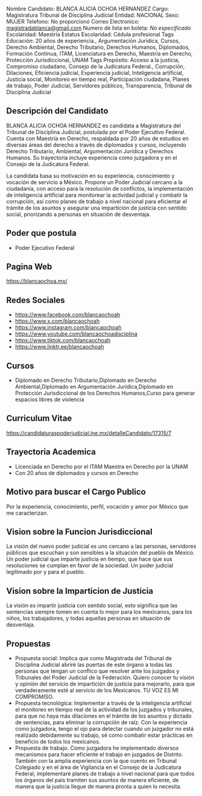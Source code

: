 Nombre Candidato: BLANCA ALICIA OCHOA HERNANDEZ
Cargo: Magistratura Tribunal de Disciplina Judicial
Entidad: NACIONAL
Sexo: MUJER
Telefono: No proporcionó
Correo Electronico: magistradablanca@gmail.com
Numero de lista en boleta: *No especificado*
Escolaridad: Maestría
Estatus Escolaridad: Cédula profesional
Tags Educación: 20 años de experiencia., Argumentación Jurídica, Cursos, Derecho Ambiental, Derecho Tributario, Derechos Humanos, Diplomados, Formación Continua, ITAM, Licenciatura en Derecho, Maestría en Derecho, Protección Jurisdiccional, UNAM
Tags Propósito: Acceso a la justicia, Compromiso ciudadano, Consejo de la Judicatura Federal., Corrupción, Dilaciones, Eficiencia judicial, Experiencia judicial, Inteligencia artificial, Justicia social, Monitoreo en tiempo real, Participación ciudadana, Planes de trabajo, Poder Judicial, Servidores públicos, Transparencia, Tribunal de Disciplina Judicial


## Descripción del Candidato 

BLANCA ALICIA OCHOA HERNANDEZ es candidata a Magistratura del Tribunal de Disciplina Judicial, postulada por el Poder Ejecutivo Federal. Cuenta con Maestría en Derecho, respaldada por 20 años de estudios en diversas áreas del derecho a través de diplomados y cursos, incluyendo Derecho Tributario, Ambiental, Argumentación Jurídica y Derechos Humanos. Su trayectoria incluye experiencia como juzgadora y en el Consejo de la Judicatura Federal.

La candidata basa su motivación en su experiencia, conocimiento y vocación de servicio a México.  Propone un Poder Judicial cercano a la ciudadanía, con acceso para la resolución de conflictos, la implementación de inteligencia artificial para monitorear la actividad judicial y combatir la corrupción, así como planes de trabajo a nivel nacional para eficientar el trámite de los asuntos y asegurar una impartición de justicia con sentido social, priorizando a personas en situación de desventaja.


## Poder que postula

- Poder Ejecutivo Federal


## Pagina Web

https://blancaochoa.mx/


## Redes Sociales

- https://www.facebook.com/blancaochoah
- https://www.x.com/blancaochoah
- https://www.instagram.com/blancaochoah
- https://www.youtube.com/blancaochoadisciplina
- https://www.tiktok.com/blancaochoah
- https://www.linktr.ee/blancaochoah


## Cursos

- Diplomado en Derecho Tributario,Diplomado en Derecho Ambiental,Diplomado en Argumentación Jurídica,Diplomado en Protección Jurisdiccional de los Derechos Humanos,Curso para generar espacios libres de violencia


## Curriculum Vitae

https://candidaturaspoderjudicial.ine.mx/detalleCandidato/17315/7


## Trayectoria Academica

- Licenciada en Derecho por el ITAM Maestra en Derecho por la UNAM
- Con 20 años de diplomados y cursos en Derecho


## Motivo para buscar el Cargo Publico

Por la experiencia, conocimiento, perfil, vocación y amor por México que me caracterizan.


## Vision sobre la Funcion Jurisdiccional

La visión del nuevo poder judicial es uno cercano a las personas, servidores públicos que escuchan y son sensibles a la situación del pueblo de México. Un poder judicial que imparte justicia en tiempo, que hace que sus resoluciones se cumplan en favor de la sociedad. Un poder judicial legitimado por y para el pueblo.


## Vision sobre la Imparticion de Justicia

La visión es impartir justicia con sentido social, esto significa que las sentencias siempre tomen en cuenta lo mejor para los mexicanos, para los niños, los trabajadores, y todas aquellas personas en situación de desventaja.


## Propuestas

- Propuesta social: Implica que como Magistrada del Tribunal de Disciplina Judicial abriré las puertas de este órgano a todas las personas que tengan un conflico que resolver ante los juzgados y Tribunales del Poder Judicial de la Federación. Quiero conocer tu visión y opinión del servicio de impartición de justicia para mejorarlo, para que verdaderamente esté al servicio de los Mexicanos. TU VOZ ES MI COMPROMISO.
- Propuesta tecnológica: Implementar a través de la inteligencia artificial el monitoreo en tiempo real de la actividad de los juzgados y tribunales, para que no haya más dilaciones en el trámite de los asuntos y dictado de sentencias, para eliminar la corrupción de raíz. Con la experiencia como juzgadora, tengo el ojo para detectar cuando un juzgador no está realizado debidamente su trabajo, sé como combatir estar prácticas en beneficio de todos los mexicanos.
- Propuesta de trabajo. Como juzgadora he implementado diversos mecanismos para hacer eficiente el trabajo en juzgados de Distrito. También con la amplia experiencia con la que cuento en Tribunal Colegiado y en el área de Vigilancia en el Consejo de la Judicatura Federal, implementaré planes de trabajo a nivel nacional para que todos los órganos del país tramiten sus asuntos de manera eficiente, de manera que la justicia llegue de manera pronta a quien lo necesita.

